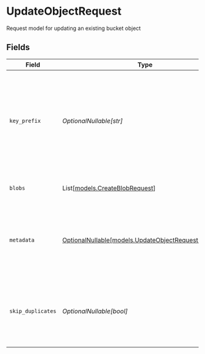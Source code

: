 # UpdateObjectRequest

Request model for updating an existing bucket object


## Fields

| Field                                                                                                                                     | Type                                                                                                                                      | Required                                                                                                                                  | Description                                                                                                                               |
| ----------------------------------------------------------------------------------------------------------------------------------------- | ----------------------------------------------------------------------------------------------------------------------------------------- | ----------------------------------------------------------------------------------------------------------------------------------------- | ----------------------------------------------------------------------------------------------------------------------------------------- |
| `key_prefix`                                                                                                                              | *OptionalNullable[str]*                                                                                                                   | :heavy_minus_sign:                                                                                                                        | Updated storage key/path prefix of the object, this will be used to retrieve the object from the storage. It's at the root of the object. |
| `blobs`                                                                                                                                   | List[[models.CreateBlobRequest](../models/createblobrequest.md)]                                                                          | :heavy_minus_sign:                                                                                                                        | List of new or updated blobs for this object                                                                                              |
| `metadata`                                                                                                                                | [OptionalNullable[models.UpdateObjectRequestMetadata]](../models/updateobjectrequestmetadata.md)                                          | :heavy_minus_sign:                                                                                                                        | Updated metadata for the object, this will be merged with existing metadata.                                                              |
| `skip_duplicates`                                                                                                                         | *OptionalNullable[bool]*                                                                                                                  | :heavy_minus_sign:                                                                                                                        | Skip duplicate blobs, if a blob with the same hash already exists, it will be skipped.                                                    |